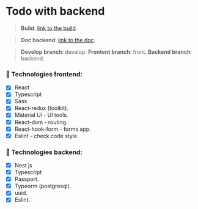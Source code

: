 # Todo with backend

>**Build**: [link to the build](https://tarasiukdima.github.io/todo_with_backend/#/).

>**Doc backend**: [link to the doc](https://fathomless-beyond-41199.herokuapp.com/doc#/).

>**Develop branch**: develop.
>**Frontent branch**: front.
>**Backend branch**: backend.

### 🚀 Technologies frontend:
  - [x] React
  - [x] Typescript
  - [x] Sass
  - [x] React-redux (toolkit).
  - [x] Material Ui - UI tools.
  - [x] React-dom - routing.
  - [x] React-hook-form - forms app.
  - [x] Eslint - check code style.

### 🚀 Technologies backend:
  - [x] Nest js
  - [x] Typescript
  - [x] Passport.
  - [x] Typeorm (postgresql).
  - [x] uuid.
  - [x] Eslint.
